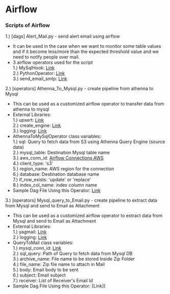 # Airflow
### Scripts of Airflow

1.) [dags] Alert_Mail.py - send alert email using airflow<br/>

   - It can be used in the case when we want to monitor some table values and if it become less/more than the expected threshold value and we need to notify people over mail.<br/>
   - 3 airflow operators used for the script<br/>
       1.) MySqlHook: [Link](https://airflow.apache.org/docs/apache-airflow-providers-mysql/1.0.0/_api/airflow/providers/mysql/hooks/mysql/index.html)<br/>
       2.) PythonOperator: [Link](https://airflow.apache.org/docs/apache-airflow/stable/howto/operator/python.html)<br/>
       3.) send_email_smtp: [Link](https://airflow.apache.org/docs/apache-airflow/stable/howto/email-config.html)<br/>

2.) [operators] Athenna_To_Mysql.py - create pipeline from athenna to Mysql<br/>

   - This can be used as a customized airflow operator to transfer data from athenna to mysql<br/>
   - External Libraries:<br/>
       1.) upsert: [Link](https://pypi.org/project/upsert/)<br/>
       2.) create_engine: [Link](https://docs.sqlalchemy.org/en/14/core/engines.html)<br/>
       3.) logging: [Link](https://docs.python.org/3/howto/logging.html)<br/>
   - AthennaToMySqlOperator class variables:<br/>
      1.) sql: Query to fetch data from S3 using Athenna Query Engine (source data)<br/>
      2.) mysql_table: Destination Mysql table name<br/>
      3.) aws_conn_id: [Airflow Connections AWS](https://airflow.apache.org/docs/apache-airflow-providers-amazon/stable/connections/aws.html)<br/>
      4.) client_type: 's3'<br/>
      5.) region_name: AWS region for the connection<br/>
      6.) database: Destination database name<br/>
      7.) if_row_exists: 'update' or 'replace'<br/>
      8.) index_col_name: index column name<br/>
   - Sample Dag File Using this Operator: [Link](https://github.com/abhaypartap12/Airflow/blob/main/dags/ETL_athenna_to_sql.py)<br/>

3.) [operators] Mysql_query_to_Email.py - create pipeline to extract data from Mysql and send to Email as Attachment<br/>

   - This can be used as a customized airflow operator to extract data from Mysql and send to Email as Attachment<br/>
   - External Libraries:<br/>
       1.) yagmail: [Link](https://github.com/abhaypartap12/python-mini-projects/tree/send_email/projects/Send_Email)<br/>
       2.) logging: [Link](https://docs.python.org/3/howto/logging.html)<br/>
   - QueryToMail class variables:<br/>
     1.) mysql_conn_id: [Link](https://airflow.apache.org/docs/apache-airflow-providers-mysql/stable/connections/mysql.html)<br/>
     2.) sql_query: Path of Query to fetch data from Mysql DB<br/>
     3.) archive_name: File name to be stored Inside Zip Folder<br/>
     4.) file_name: Zip file name to attach in Mail<br/>
     5.) body: Email body to be sent<br/>
     6.) subject: Email subject<br/>
     7.) receiver: List of Receiver's Email Id<br/>
   - Sample Dag File Using this Operator: [Link](
